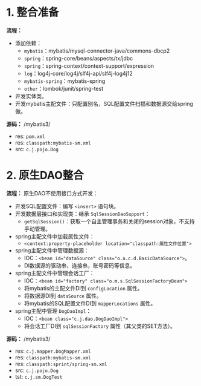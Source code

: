 # 1. 整合准备

**流程：**
- 添加依赖：
    - `mybatis`：mybatis/mysql-connector-java/commons-dbcp2
    - `spring`：spring-core/beans/aspects/tx/jdbc
    - `spring`：spring-context/context-support/expression
    - `log`：log4j-core/log4j/slf4j-api/slf4j-log4j12
    - `mybatis-spring`：mybatis-spring
    - `other`：lombok/junit/spring-test
- 开发实体类。
- 开发mybatis主配文件：只配置别名，SQL配置文件扫描和数据源交给spring做。

**源码：** /mybatis3/
- res: `pom.xml`
- res: `classpath:mybatis-sm.xml`
- src: `c.j.pojo.Dog`

# 2. 原生DAO整合

**流程：** 原生DAO不使用接口方式开发：
- 开发SQL配置文件：编写 `<insert>` 语句块。
- 开发数据层接口和实现类：继承 `SqlSessionDaoSupport`：
    - `getSqlSession()`：获取一个自主管理事务和关闭的session对象，不支持手动管理。
- spring主配文件中加载属性文件：
    - `<context:property-placeholder location="classpath:属性文件位置">`
- spring主配文件中管理数据源：
    - IOC：`<bean id="dataSource" class="o.a.c.d.BasicDataSource">`。
    - DI数据源的驱动串，连接串，账号密码等信息。
- spring主配文件中管理会话工厂：
    - IOC：`<bean id="factory" class="o.m.s.SqlSessionFactoryBean">`
    - 将mybatis的主配文件DI到 `configLocation` 属性。
    - 将数据源DI到 `dataSource` 属性。
    - 将mybatis的SQL配置文件DI到 `mapperLocations` 属性。
- spring主配中管理 `DogDaoImpl`：
    - IOC：`<bean class="c.j.dao.DogDaoImpl">`
    - 将会话工厂DI到 `sqlSessionFactory` 属性（其父类的SET方法）。

**源码：** /mybatis3/
- res: `c.j.mapper.DogMapper.xml`
- res: `classpath:mybatis-sm.xml`
- res: `classpath:sprint/spring-sm.xml`
- src: `c.j.pojo.Dog`
- tst: `c.j.sm.DogTest`